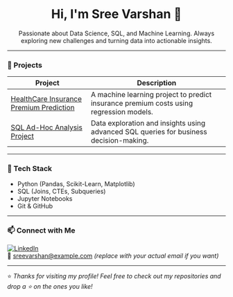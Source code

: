 <h1 align="center">Hi, I'm Sree Varshan 👋</h1>

<p align="center">
  Passionate about Data Science, SQL, and Machine Learning. Always exploring new challenges and turning data into actionable insights.
</p>

---

### 🧠 Projects

| Project | Description |
|--------|-------------|
| [HealthCare Insurance Premium Prediction](https://github.com/Sreevarshan-fin/HealthCare-Insurance-Premium-Prediction) | A machine learning project to predict insurance premium costs using regression models. |
| [SQL Ad-Hoc Analysis Project](https://github.com/Sreevarshan-fin/SQL-Project-Ad-Hoc-Analysis) | Data exploration and insights using advanced SQL queries for business decision-making. |

---

### 🚀 Tech Stack

- Python (Pandas, Scikit-Learn, Matplotlib)
- SQL (Joins, CTEs, Subqueries)
- Jupyter Notebooks
- Git & GitHub

---

### 📫 Connect with Me

[![LinkedIn](https://img.shields.io/badge/-LinkedIn-blue?style=flat&logo=Linkedin&logoColor=white)](https://linkedin.com/in/YOUR-LINKEDIN)  
📧 sreevarshan@example.com *(replace with your actual email if you want)*

---

⭐️ *Thanks for visiting my profile! Feel free to check out my repositories and drop a ⭐ on the ones you like!*
